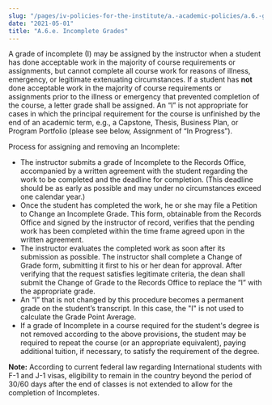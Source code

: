 ```yaml
---
slug: "/pages/iv-policies-for-the-institute/a.-academic-policies/a.6.-grades-credits-and-academic-policies/a.6.e.-incomplete-grades"
date: "2021-05-01"
title: "A.6.e. Incomplete Grades"
---
```


A grade of incomplete (I) may be assigned by the instructor when a student has done acceptable work in the majority of course requirements or assignments, but cannot complete all course work for reasons of illness, emergency, or legitimate extenuating circumstances. If a student has **not** done acceptable work in the majority of course requirements or assignments prior to the illness or emergency that prevented completion of the course, a letter grade shall be assigned. An “I” is not appropriate for cases in which the principal requirement for the course is unfinished by the end of an academic term, e.g., a Capstone, Thesis, Business Plan, or Program Portfolio (please see below, Assignment of “In Progress”).

Process for assigning and removing an Incomplete:

- The instructor submits a grade of Incomplete to the Records Office, accompanied by a written agreement with the student regarding the work to be completed and the deadline for completion. (This deadline should be as early as possible and may under no circumstances exceed one calendar year.)
- Once the student has completed the work, he or she may file a Petition to Change an Incomplete Grade. This form, obtainable from the Records Office and signed by the instructor of record, verifies that the pending work has been completed within the time frame agreed upon in the written agreement.
- The instructor evaluates the completed work as soon after its submission as possible. The instructor shall complete a Change of Grade form, submitting it first to his or her dean for approval. After verifying that the request satisfies legitimate criteria, the dean shall submit the Change of Grade to the Records Office to replace the “I” with the appropriate grade.
- An “I” that is not changed by this procedure becomes a permanent grade on the student’s transcript. In this case, the "I" is not used to calculate the Grade Point Average.
- If a grade of Incomplete in a course required for the student's degree is not removed according to the above provisions, the student may be required to repeat the course (or an appropriate equivalent), paying additional tuition, if necessary, to satisfy the requirement of the degree.

**Note:** According to current federal law regarding International students with F-1 and J-1 visas, eligibility to remain in the country beyond the period of 30/60 days after the end of classes is not extended to allow for the completion of Incompletes.
